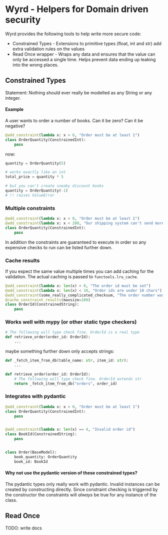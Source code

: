 # Wyrd - Helpers for Domain driven security

Wyrd provides the following tools to help write more secure code:

* Constrained Types - Extensions to primitive types (float, int and str) add extra validation rules on the values
* Read Once wrapper - Wraps any data and ensures that the value can only be accessed a single time. Helps prevent data ending up leaking into the wrong places.

## Constrained Types

Statement: Nothing should ever really be modelled as any String or any integer.


#### Example
A user wants to order a number of books. Can it be zero? Can it be negative?
```python
@add_constraint(lambda x: x > 0, "Order must be at least 1")
class OrderQuantity(ConstrainedInt):
    pass
```

now:
```python
quantity = OrderQuantity(5)

# works exactly like an int
total_price = quantity * 5

# but you can't create sneaky discount books
quantity = OrderQuantity(-1)
# !! raises ValueError
```

### Multiple constraints
```python
@add_constraint(lambda x: x > 0, "Order must be at least 1")
@add_constraint(lambda x: x < 200, "Our shipping system can't send more then 200")
class OrderQuantity(ConstrainedInt):
    pass
```

In addition the constraints are guaranteed to execute in order so any
expensive checks to run can be listed further down.

### Cache results
If you expect the same value multiple times you can add caching for
the validation. The actual caching is passed to `functools.lru_cache`.

```python
@add_constraint(lambda x: len(x) > 0, "The order id must be set")
@add_constraint(lambda x: len(x) < 10, "Order ids are under 10 chars")
@add_constraint(some_really_complicated_checksum, "The order number was invalid")
@cache_constraint_results(maxsize=100)
class OrderId(ConstrainedString):
    pass
```

### Works well with mypy (or other static type checkers)
```python
# The following will type check fine. OrderId is a real type
def retrieve_order(order_id: OrderId):
    ...
```
maybe something further down only accepts strings:

```python
def _fetch_item_from_db(table_name: str, item_id: str):
    ...

def retrieve_order(order_id: OrderId):
    # The following will type check fine. OrderId extends str
    return _fetch_item_from_db("orders", order_id)
```



### Integrates with pydantic
```python
@add_constraint(lambda x: x > 0, "Order must be at least 1")
class OrderQuantity(ConstrainedInt):
    pass


@add_constraint(lambda x: len(x) == 4, "Invalid order id")
class BookId(ConstrainedString):
    pass


class Order(BaseModel):
    book_quantity: OrderQuantity
    book_id: BookId
```

#### Why not use the pydantic version of these constrained types?
The pydantic types only really work with pydantic. Invalid instances
can be created by constructing directly. Since constraint checking
is triggered by the constructor the constraints will *always* be
true for any instance of the class.

## Read Once

TODO: write docs
